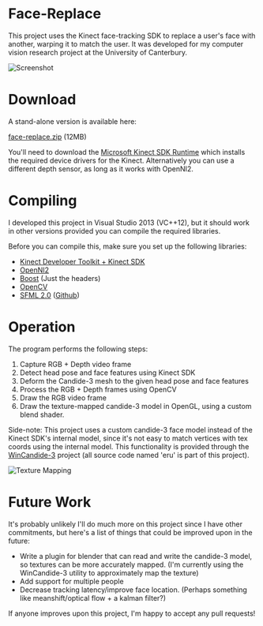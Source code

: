 Face-Replace
============

This project uses the Kinect face-tracking SDK to replace a user's face with another, warping it to match the user. 
It was developed for my computer vision research project at the University of Canterbury.

![Screenshot](http://i.imgur.com/sdFM6qv.png "Screenshot")


Download
========

A stand-alone version is available here:

[face-replace.zip](http://jared.geek.nz/media/face-replace.zip) (12MB)

You'll need to download the [Microsoft Kinect SDK Runtime](http://www.microsoft.com/en-nz/download/details.aspx?id=40277) which installs the required device drivers for the Kinect.
Alternatively you can use a different depth sensor, as long as it works with OpenNI2.

Compiling
=========

I developed this project in Visual Studio 2013 (VC++12), but it should work in other versions provided you can compile the required libraries.

Before you can compile this, make sure you set up the following libraries:

- [Kinect Developer Toolkit + Kinect SDK](http://www.microsoft.com/en-nz/download/details.aspx?id=40276)
- [OpenNI2](https://github.com/OpenNI/OpenNI2)
- [Boost](http://www.boost.org/) (Just the headers)
- [OpenCV](http://opencv.org/downloads.html)
- [SFML 2.0](http://www.sfml-dev.org/download.php) ([Github](https://github.com/LaurentGomila/SFML))
 

Operation
=========

The program performs the following steps:

1. Capture RGB + Depth video frame
2. Detect head pose and face features using Kinect SDK
3. Deform the Candide-3 mesh to the given head pose and face features
4. Process the RGB + Depth frames using OpenCV
4. Draw the RGB video frame
5. Draw the texture-mapped candide-3 model in OpenGL, using a custom blend shader.

Side-note: This project uses a custom candide-3 face model instead of the Kinect SDK's internal model, 
since it's not easy to match vertices with tex coords using the internal model. 
This functionality is provided through the [WinCandide-3](http://www.bk.isy.liu.se/candide/wincandide/) project 
(all source code named 'eru' is part of this project).

![Texture Mapping](http://i.imgur.com/EOUdcLA.png "Texture Mapping")


Future Work
===========

It's probably unlikely I'll do much more on this project since I have other commitments, but here's a list of things that could be improved upon in the future:

- Write a plugin for blender that can read and write the candide-3 model, so textures can be more accurately mapped. (I'm currently using the WinCandide-3 utility to approximately map the texture)
- Add support for multiple people
- Decrease tracking latency/improve face location. (Perhaps something like meanshift/optical flow + a kalman filter?)

If anyone improves upon this project, I'm happy to accept any pull requests!
